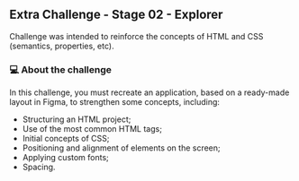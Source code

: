 ## Extra Challenge - Stage 02 - Explorer 

Challenge was intended to reinforce the concepts of HTML and CSS (semantics, properties, etc).

### 💻 About the challenge

In this challenge, you must recreate an application, based on a ready-made layout in Figma, to strengthen some concepts, including:

- Structuring an HTML project;
- Use of the most common HTML tags;
- Initial concepts of CSS;
- Positioning and alignment of elements on the screen;
- Applying custom fonts;
- Spacing.
